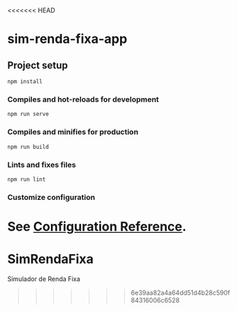<<<<<<< HEAD
# sim-renda-fixa-app

## Project setup
```
npm install
```

### Compiles and hot-reloads for development
```
npm run serve
```

### Compiles and minifies for production
```
npm run build
```

### Lints and fixes files
```
npm run lint
```

### Customize configuration
See [Configuration Reference](https://cli.vuejs.org/config/).
=======
# SimRendaFixa
Simulador de Renda Fixa
>>>>>>> 6e39aa82a4a64dd51d4b28c590f84316006c6528
